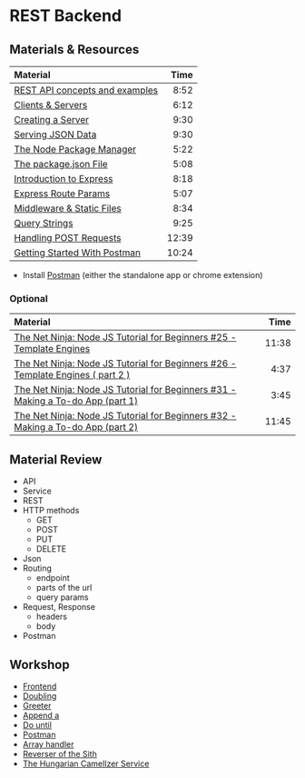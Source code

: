 # REST Backend

## Materials & Resources
| Material | Time |
|:---------|-----:|
|[REST API concepts and examples](https://www.youtube.com/watch?v=7YcW25PHnAA)|8:52|
| [Clients & Servers](https://www.youtube.com/watch?v=qSAze9b0wrY) | 6:12 |
| [Creating a Server](https://www.youtube.com/watch?v=lm86czWdrk0) | 9:30 |
| [Serving JSON Data](https://www.youtube.com/watch?v=QxjVZFa1XUM) | 9:30 |
| [The Node Package Manager](https://www.youtube.com/watch?v=kQ1j0rEI7EI) | 5:22 |
| [The package.json File](https://www.youtube.com/watch?v=_eRwjuIDJ2Y) | 5:08 |
| [Introduction to Express](https://www.youtube.com/watch?v=9TSBKO59u0Y) | 8:18 |
| [Express Route Params](https://www.youtube.com/watch?v=MuMs1pLuT7I) | 5:07 |
| [Middleware & Static Files](https://www.youtube.com/watch?v=-lRgL9kj_h0) | 8:34 |
| [Query Strings](https://www.youtube.com/watch?v=QTAYRmMsVCI) | 9:25 |
| [Handling POST Requests](https://www.youtube.com/watch?v=rin7gb9kdpk) | 12:39 |
| [Getting Started With Postman](https://www.youtube.com/watch?v=q78_AJBGrVw) |10:24|

- Install [Postman](https://www.getpostman.com/) (either the standalone app or chrome extension)

### Optional
| Material | Time |
|:---------|-----:|
| [The Net Ninja: Node JS Tutorial for Beginners #25 - Template Engines](https://www.youtube.com/watch?v=oZGmHNZv7Sc) | 11:38 |
| [The Net Ninja: Node JS Tutorial for Beginners #26 - Template Engines ( part 2 )](https://www.youtube.com/watch?v=RczQp3zCPXs) | 4:37 |
| [The Net Ninja: Node JS Tutorial for Beginners #31 - Making a To-do App (part 1)](https://www.youtube.com/watch?v=edOmvng5IQc) | 3:45 |
| [The Net Ninja: Node JS Tutorial for Beginners #32 - Making a To-do App (part 2)](https://www.youtube.com/watch?v=nleI7IbpGhc) | 11:45 |

## Material Review
- API
- Service
- REST
- HTTP methods
  - GET
  - POST
  - PUT
  - DELETE
- Json
- Routing
  - endpoint
  - parts of the url
  - query params
- Request, Response
  - headers
  - body
- Postman

## Workshop
- [Frontend](exercises/frontend/javascript.md)
- [Doubling](exercises/doubling/README.md)
- [Greeter](exercises/greeter/README.md)
- [Append a](exercises/append-a/README.md)
- [Do until](exercises/do-until/README.md)
- [Postman](exercises/postman/README.md)
- [Array handler](exercises/array-handler/README.md)
- [Reverser of the Sith](exercises/sith/README.md)
- [The Hungarian CamelIzer Service](exercises/huncam/README.md)
